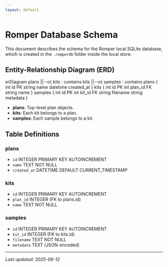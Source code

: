 ```yaml
---
layout: default
---
```


# Romper Database Schema

This document describes the schema for the Romper local SQLite database, which is created in the `.romperdb` folder inside the local store.

## Entity-Relationship Diagram (ERD)

<div class="mermaid">
erDiagram
    plans ||--o{ kits : contains
    kits ||--o{ samples : contains
    plans {
        int id PK
        string name
        datetime created_at
    }
    kits {
        int id PK
        int plan_id FK
        string name
    }
    samples {
        int id PK
        int kit_id FK
        string filename
        string metadata
    }
</div>

- **plans**: Top-level plan objects.
- **kits**: Each kit belongs to a plan.
- **samples**: Each sample belongs to a kit.

## Table Definitions

### plans
- `id` INTEGER PRIMARY KEY AUTOINCREMENT
- `name` TEXT NOT NULL
- `created_at` DATETIME DEFAULT CURRENT_TIMESTAMP

### kits
- `id` INTEGER PRIMARY KEY AUTOINCREMENT
- `plan_id` INTEGER (FK to plans.id)
- `name` TEXT NOT NULL

### samples
- `id` INTEGER PRIMARY KEY AUTOINCREMENT
- `kit_id` INTEGER (FK to kits.id)
- `filename` TEXT NOT NULL
- `metadata` TEXT (JSON-encoded)

---

_Last updated: 2025-06-12_

